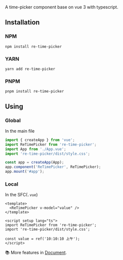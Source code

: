 A time-picker component base on vue 3 with typescript.

## Installation

### NPM

```
npm install re-time-picker
```

### YARN

```
yarn add re-time-picker
```

### PNPM

```
pnpm install re-time-picker
```

## Using

### Global

In the main file

```js
import { createApp } from 'vue';
import ReTimePicker from 're-time-picker';
import App from './App.vue';
import 're-time-picker/dist/style.css';

const app = createApp(App);
app.component('ReTimePicker', ReTimePicker);
app.mount('#app');
```

### Local

In the SFC(`.vue`)

```vue
<template>
  <ReTimePicker v-model="value" />
</template>

<script setup lang="ts">
import ReTimePicker from 're-time-picker';
import 're-time-picker/dist/style.css';

const value = ref('10:10:10 上午');
</script>
```

📚 More features in [Document](https://rt-aha.github.io/re-time-picker/introduction/getting-started.html).